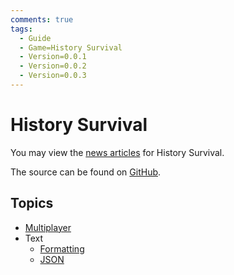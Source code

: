 ```yaml
---
comments: true
tags:
  - Guide
  - Game=History Survival
  - Version=0.0.1
  - Version=0.0.2
  - Version=0.0.3
---
```


# History Survival

You may view the [news articles](/news) for History Survival.

The source can be found on [GitHub](https://github.com/ajh123-development/HistorySurvival).

## Topics
* [Multiplayer](/History_Survival/Multiplayer/)
* Text
    * [Formatting](/History_Survival/Text/Formatting/)
    * [JSON](/History_Survival/Text/Json/)